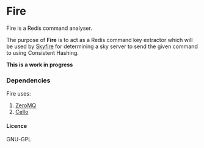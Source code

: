 # Fire

Fire is a Redis command analyser. 

The purpose of __Fire__ is to act as a Redis command key extractor which will be used by 
[Skyfire](https://github.com/younisshah/skyfire) for determining a sky server to send the given 
command to using Consistent Hashing.

__This is a work in progress__

### Dependencies

Fire uses:

1) [ZeroMQ](zeromq.org)
2) [Cello](http://libcello.org)

#### Licence

GNU-GPL
